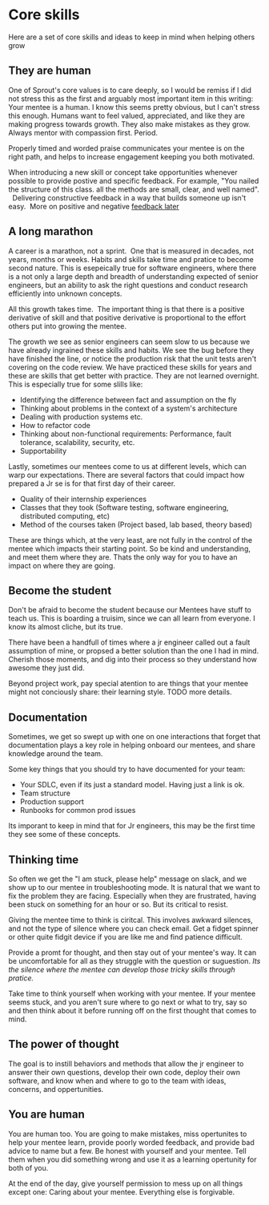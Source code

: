 # Core skills

Here are a set of core skills and ideas to keep in mind when helping others grow

## They are human

One of Sprout's core values is to care deeply, so I would be remiss if I did not stress this as the first and arguably most important item in this writing: Your mentee is a human. I know this seems pretty obvious, but I can't stress this enough.  Humans want to feel valued, appreciated, and like they are making progress towards growth.  They also make mistakes as they grow. Always mentor with compassion first. Period.  

Properly timed and worded praise communicates your mentee is on the right path, and helps to increase engagement keeping you both motivated.  

When introducing a new skill or concept take opportunities whenever possible to provide postive and specific feedback.  For example, "You nailed the structure of this class. all the methods are small, clear, and well named".   Delivering constructive feedback in a way that builds someone up isn't easy.  More on positive and negative [feedback later](./feedback.html)


## A long marathon
A career is a marathon, not a sprint.  One that is measured in decades, not years, months or weeks. Habits and skills take time and pratice to become second nature.  This is esepeically true for software engineers, where there is a not only a large depth and breadth of understanding expected of senior engineers, but an ability to ask the right questions and conduct research efficiently into unknown concepts.  

All this growth takes time.  The important thing is that there is a positive derivative of skill and that positive derivative is proportional to the effort others put into growing the mentee.  

The growth we see as senior engineers can seem slow to us because we have already ingrained these skills and habits. We see the bug before they have finished the line, or notice the production risk that the unit tests aren't covering on the code review. We have practiced these skills for years and these are skills that get better with practice. They are not learned overnight.  This is especially true for some slills like:

-  Identifying the difference between fact and assumption on the fly
-  Thinking about problems in the context of a system's architecture
-  Dealing with production systems etc.
-  How to refactor code
-  Thinking about non-functional requirements: Performance, fault tolerance, scalability, security, etc.
- Supportability

Lastly, sometimes our mentees come to us at different levels, which can warp our expectations. There are several factors that could impact how prepared a Jr se is for that first day of their career.

- Quality of their internship experiences
- Classes that they took (Software testing, software engineering, distributed computing, etc)
- Method of the courses taken (Project based, lab based, theory based)

These are things which, at the very least, are not fully in the control of the mentee which impacts their starting point.  So be kind and understanding, and meet them where they are.  Thats the only way for you to have an impact on where they are going.  

## Become the student
Don't be afraid to become the student because our Mentees have stuff to teach us.  This is boarding a truisim, since we can all learn from everyone.  I know its almost cliche, but its true.  

There have been a handfull of times where a jr engineer called out a fault assumption of mine, or propsed a better solution than the one I had in mind.  Cherish those moments, and dig into their process so they understand how awesome they just did.  

Beyond project work, pay special atention to are things that your mentee might not conciously share: their learning style.  TODO more details.  

## Documentation
Sometimes, we get so swept up with one on one interactions that forget that documentation plays a key role in helping onboard our mentees, and share knowledge around the team.  

Some key things that you should try to have documented for your team:
- Your SDLC, even if its just a standard model.  Having just a link is ok.
- Team structure
- Production support 
- Runbooks for common prod issues

Its imporant to keep in mind that for Jr engineers, this may be the first time they see some of these concepts.  

## Thinking time
So often we get the "I am stuck, please help" message on slack, and we show up to our mentee in troubleshooting mode.  It is natural that we want to fix the problem they are facing.  Especially when they are frustrated, having been stuck on something for an hour or so.  But its critical to resist.  

Giving the mentee time to think is ciritcal.  This involves awkward silences, and not the type of silence where you can check email.  Get a fidget spinner or other quite fidgit device if you are like me and find patience difficult.  

Provide a promt for thought, and then stay out of your mentee's way.  It can be uncomfortable for all as they struggle with the question or suguestion.  *Its the silence where the mentee can develop those tricky skills through pratice.*

Take time to think yourself when working with your mentee.  If your mentee seems stuck, and you aren't sure where to go next or what to try, say so and then think about it before running off on the first thought that comes to mind.

## The power of thought
The goal is to instill behaviors and methods that allow the jr engineer to answer their own questions, develop their own code, deploy their own software, and know when and where to go to the team with ideas, concerns, and oppertunities.  

## You are human

You are human too.  You are going to make mistakes, miss opertunites to help your mentee learn, provide poorly worded feedback, and provide bad advice to name but a few.  Be honest with yourself and your mentee.  Tell them when you did something wrong and use it as a learning opertunity for both of you.  

At the end of the day, give yourself permission to mess up on all things except one: Caring about your mentee.  Everything else is forgivable.     
